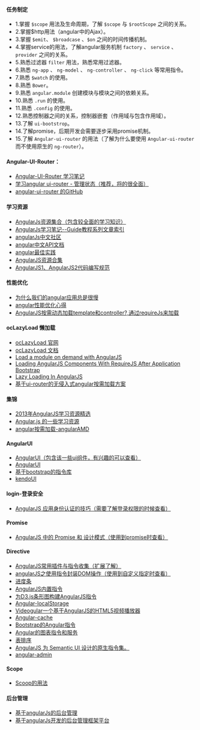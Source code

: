 #### 任务制定

- 1.掌握 `$scope` 用法及生命周期，了解 `$scope` 与 `$rootScope` 之间的关系。
- 2.掌握$http用法（angular中的Ajax）。
- 3.掌握 `$emit`、 `$broadcase` 、`$on` 之间的时间传播机制。
- 4.掌握service的用法，了解angular服务机制 `factory` 、 `service` 、 `provider` 之间的关系。
- 5.熟悉过滤器 `filter` 用法，熟悉常用过滤器。
- 6.熟悉 `ng-app` 、 `ng-model` 、 `ng-controller` 、 `ng-click` 等常用指令。
- 7.熟悉 `$watch` 的使用。
- 8.熟悉 `Bower`。
- 9.熟悉 `angular.module` 创建模块与模块之间的依赖关系。
- 10.熟悉 `.run` 的使用。
- 11.熟悉 `.config` 的使用。
- 12.熟悉控制器之间的关系，控制器嵌套（作用域与包含作用域）。
- 13.了解 `ui-bootstrop`。
- 14.了解promise，后期开发会需要逐步采用promise机制。
- 15.了解 `Angular-ui-router` 的用法（了解为什么要使用 `Angular-ui-router` 而不使用原生的 `ng-router`）。

#### Angular-UI-Router：
- [Angular-UI-Router 学习笔记](http://www.tuicool.com/articles/zeiy6ff)
- [学习angular ui-router - 管理状态（推荐，将的很全面）](http://blog.csdn.net/yy374864125/article/details/43702153)
- [angular-ui-router 的GitHub](https://github.com/angular-ui/ui-router/wiki)

#### 学习资源
- [AngularJs资源集合（包含较全面的学习知识）](http://www.iteye.com/news/28651-AngularJS-Google-resource)
- [AngularJs学习笔记--Guide教程系列文章索引](http://www.cnblogs.com/lcllao/archive/2012/10/18/2728787.html)
- [angularJs中文社区](http://www.angularjs.cn/)
- [angular中文API文档](http://docs.ngnice.com/guide)
- [angular最佳实践](http://www.lovelucy.info/angularjs-best-practices.html)
- [AngularJS资源合集](http://www.iteye.com/news/28651-AngularJS-Google-resource)
- [AngularJS1、AngularJS2代码编写规范](https://github.com/johnpapa/angular-styleguide)

#### 性能优化
- [为什么我们的angular应用总是很慢](http://www.zhex.me/blog/2013/11/22/why-out-angular-app-is-slow/)
- [angular性能优化心得]( https://github.com/dolymood/AngularLearning)
- [AngularJS按需动态加载template和controller?,通过requireJs来加载](https://www.zhihu.com/question/30624377)

#### ocLazyLoad 懒加载
- [ocLazyLoad 官网](https://oclazyload.readme.io/)
- [ocLazyLoad 文档](https://oclazyload.readme.io/docs)
- [Load a module on demand with AngularJS](http://blog.getelementsbyidea.com/load-a-module-on-demand-with-angularjs)
- [Loading AngularJS Components With RequireJS After Application Bootstrap](http://www.bennadel.com/blog/2554-loading-angularjs-components-with-requirejs-after-application-bootstrap.htm)
- [Lazy Loading In AngularJS](http://ify.io/lazy-loading-in-angularjs/)
- [基于ui-router的无侵入式angular按需加载方案](http://www.tuicool.com/articles/FNNrme)

#### 集锦
- [2013年AngularJS学习资源精选](http://www.iteye.com/news/28651-AngularJS-Google-resource)
- [Angular.js 的一些学习资源](https://github.com/dolymood/AngularLearning)
- [angular按需加载-angularAMD](https://github.com/marcoslin/angularAMD)

#### AngularUI
- [AngularUI（包含该一些ui组件，有兴趣的可以查看）](https://github.com/angular-ui)
- [AngularUI](http://angular-ui.github.io/)
- [基于bootstrap的指令库](https://angular-ui.github.io/bootstrap/)
- [kendoUI](https://github.com/telerik/kendo-ui-core)

#### login-登录安全
- [AngularJS 应用身份认证的技巧（需要了解登录权限的时候查看）](https://blog.coding.net/blog/techniques-for-authentication-in-angular-js-applications?type=hot)

#### Promise
- [AngularJS 中的 Promise 和 设计模式（使用到promise时查看）](http://my.oschina.net/ilivebox/blog/293771?fromerr=hrrFEzLK)

#### Directive
- [AngularJS常用插件与指令收集（扩展了解）](http://chensd.com/2015-06/AngularJS-popular-Plugins-and-Directive.html)
- [angularJS之使用指令封装DOM操作（使用到自定义指定时查看）](http://www.w2bc.com/Article/28945)
- [进度条](https://htmlpreview.github.io/?https://github.com/angular-ui/ui-slider/master/demo/index.html)
- [AngularJS内置指令](http://www.jb51.net/article/60733.htm)
- [为D3.js条形图构建AngularJS指令](http://www.phloxblog.in/d3-js-angular-directive/)
- [Angular-localStorage](https://github.com/agrublev/angularLocalStorage)
- [Videogular一个基于AngularJS的HTML5视频播放器](http://twofuckingdevelopers.com/2013/08/videogular-an-html5-video-player-for-angularjs/)
- [Angular-cache](http://jmdobry.github.io/angular-cache/)
- [Bootstrap的Angular指令](http://angular-ui.github.io/bootstrap/)
- [Angular的图表指令和服务](https://github.com/wesleyhales/angular-charts)
- [表排序](http://modernjavascript.blogspot.jp/2013/10/angularjs-table-sort.html)
- [AngularJS 为 Semantic UI 设计的原生指令集。](https://github.com/angularify/angular-semantic-ui)
- [angular-admin](https://github.com/beeman/loopback-angular-admin)

#### Scope
- [Scoop的用法](http://www.html-js.com/article/1863)
 
#### 后台管理
- [基于angularJs的后台管理](https://github.com/beeman/loopback-angular-admin)
- [基于angularJs开发的后台管理框架平台](http://startangular.com/)


